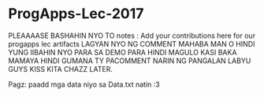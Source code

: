 # ProgApps-Lec-2017
PLEAAAASE BASHAHIN NYO TO
notes : 
Add your contributions here for our progapps lec artifacts
LAGYAN NYO NG COMMENT MAHABA MAN O HINDI YUNG IIBAHIN NYO PARA SA DEMO PARA HINDI MAGULO KASI BAKA MAMAYA HINDI GUMANA TY PACOMMENT NARIN NG PANGALAN LABYU GUYS KISS KITA CHAZZ LATER.

Pagz: paadd mga data niyo sa Data.txt natin :3
